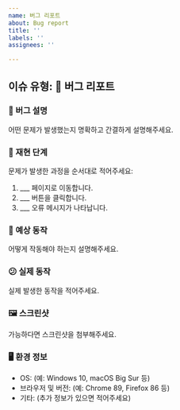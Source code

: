 ```yaml
---
name: 버그 리포트
about: Bug report
title: ''
labels: ''
assignees: ''

---
```


이슈 유형: 🐞 버그 리포트
---

### 🐛 버그 설명
어떤 문제가 발생했는지 명확하고 간결하게 설명해주세요.

### 🔁 재현 단계
문제가 발생한 과정을 순서대로 적어주세요:
1. ___ 페이지로 이동합니다.
2. ___ 버튼을 클릭합니다.
3. ___ 오류 메시지가 나타납니다.

### 🧐 예상 동작
어떻게 작동해야 하는지 설명해주세요.

### 😕 실제 동작
실제 발생한 동작을 적어주세요.

### 🖼️ 스크린샷
가능하다면 스크린샷을 첨부해주세요.

### 🖥️ 환경 정보
- OS: (예: Windows 10, macOS Big Sur 등)
- 브라우저 및 버전: (예: Chrome 89, Firefox 86 등)
- 기타: (추가 정보가 있으면 적어주세요)
